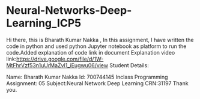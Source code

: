 # Neural-Networks-Deep-Learning_ICP5
Hi there, this is Bharath Kumar Nakka , In this assignment, I have written the code in python and used python Jupyter notebook as platform to run the code.Added explanation of code link in document Explanation video link:https://drive.google.com/file/d/1W-MtFhrVzf53n1uUrMaZvl1_iEugwu06/view
Student Details:

Name: Bharath Kumar Nakka Id: 700744145 Inclass Programming Assignment: 05 Subject:Neural Network Deep Learning CRN:31197 Thank you.
